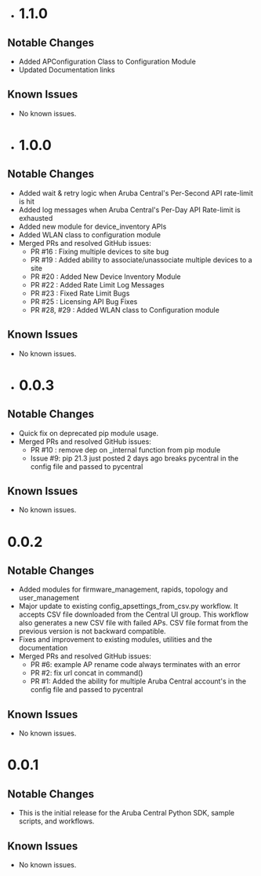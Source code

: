 * # 1.1.0

## Notable Changes
* Added APConfiguration Class to Configuration Module
* Updated Documentation links

## Known Issues
* No known issues.
  
* # 1.0.0

## Notable Changes
* Added wait & retry logic when Aruba Central's Per-Second API rate-limit is hit
* Added log messages when Aruba Central's Per-Day API Rate-limit is exhausted
* Added new module for device_inventory APIs
* Added WLAN class to configuration module
* Merged PRs and resolved GitHub issues:
    - PR #16 : Fixing multiple devices to site bug
    - PR #19 : Added ability to associate/unassociate multiple devices to a site
    - PR #20 : Added New Device Inventory Module
    - PR #22 : Added Rate Limit Log Messages
    - PR #23 : Fixed Rate Limit Bugs
    - PR #25 : Licensing API Bug Fixes
    - PR #28, #29 : Added WLAN class to Configuration module

## Known Issues
* No known issues.
  
* # 0.0.3

## Notable Changes
* Quick fix on deprecated pip module usage.
* Merged PRs and resolved GitHub issues:
    - PR #10 : remove dep on _internal function from pip module 
    - Issue #9: pip 21.3 just posted 2 days ago breaks pycentral in the config file and passed to pycentral

## Known Issues
* No known issues.
  
# 0.0.2

## Notable Changes
* Added modules for firmware_management, rapids, topology and user_management
* Major update to existing config_apsettings_from_csv.py workflow. It accepts CSV file downloaded from the Central UI group. This workflow also generates a new CSV file with failed APs. CSV file format from the previous version is not backward compatible.
* Fixes and improvement to existing modules, utilities and the documentation
* Merged PRs and resolved GitHub issues:
    - PR #6: example AP rename code always terminates with an error
    - PR #2: fix url concat in command()
    - PR #1: Added the ability for multiple Aruba Central account's in the config file and passed to pycentral

## Known Issues
* No known issues.

# 0.0.1

## Notable Changes
* This is the initial release for the Aruba Central Python SDK, sample scripts, and workflows.

## Known Issues
* No known issues.
